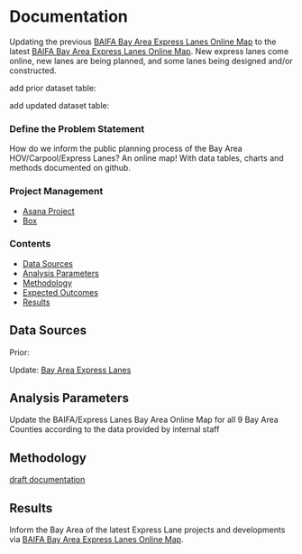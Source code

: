 # Documentation  

Updating the previous [BAIFA Bay Area Express Lanes Online Map](http://bael.mtcanalytics.org/map/) to the latest [BAIFA Bay Area Express Lanes Online Map](http://bael-dev-bucket.s3-website-us-west-2.amazonaws.com/). New express lanes come online, new lanes are being planned, and some lanes being designed and/or constructed.

add prior dataset table:

add updated dataset table:

### Define the Problem Statement  

How do we inform the public planning process of the Bay Area HOV/Carpool/Express Lanes? An online map! With data tables, charts and methods documented on github.
  
### Project Management 

- [Asana Project](https://app.asana.com/0/797943099119526/1121523625258411) 
- [Box](https://mtcdrive.app.box.com/folder/76004137238)

### Contents 

- [Data Sources](#data-sources)
- [Analysis Parameters](#analysis-parameters)
- [Methodology](#methodology)
- [Expected Outcomes](#expected-outcomes)
- [Results](#results)

## Data Sources  

Prior:

Update:
[Bay Area Express Lanes](https://data.bayareametro.gov/dataset/Bay-Area-Express-Lanes-2019-/t7di-4itt)
    
## Analysis Parameters  

Update the BAIFA/Express Lanes Bay Area Online Map for all 9 Bay Area Counties according to the data provided by internal staff

## Methodology  

[draft documentation](https://mtcdrive.app.box.com/file/454436683650)

## Results   

Inform the Bay Area of the latest Express Lane projects and developments via [BAIFA Bay Area Express Lanes Online Map](http://bael-dev-bucket.s3-website-us-west-2.amazonaws.com/).
